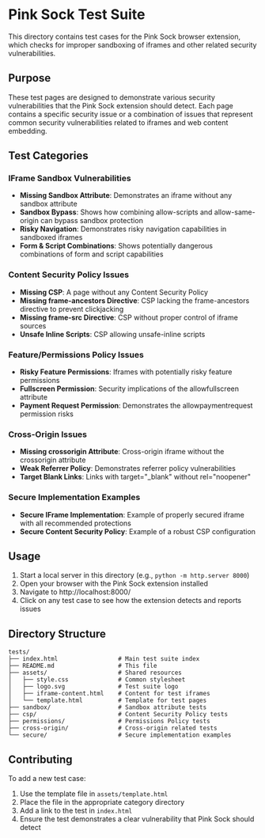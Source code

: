 # Pink Sock Test Suite

This directory contains test cases for the Pink Sock browser extension, which checks for improper sandboxing of iframes and other related security vulnerabilities.

## Purpose

These test pages are designed to demonstrate various security vulnerabilities that the Pink Sock extension should detect. Each page contains a specific security issue or a combination of issues that represent common security vulnerabilities related to iframes and web content embedding.

## Test Categories

### IFrame Sandbox Vulnerabilities
- **Missing Sandbox Attribute**: Demonstrates an iframe without any sandbox attribute
- **Sandbox Bypass**: Shows how combining allow-scripts and allow-same-origin can bypass sandbox protection
- **Risky Navigation**: Demonstrates risky navigation capabilities in sandboxed iframes
- **Form & Script Combinations**: Shows potentially dangerous combinations of form and script capabilities

### Content Security Policy Issues
- **Missing CSP**: A page without any Content Security Policy
- **Missing frame-ancestors Directive**: CSP lacking the frame-ancestors directive to prevent clickjacking
- **Missing frame-src Directive**: CSP without proper control of iframe sources
- **Unsafe Inline Scripts**: CSP allowing unsafe-inline scripts

### Feature/Permissions Policy Issues
- **Risky Feature Permissions**: Iframes with potentially risky feature permissions
- **Fullscreen Permission**: Security implications of the allowfullscreen attribute
- **Payment Request Permission**: Demonstrates the allowpaymentrequest permission risks

### Cross-Origin Issues
- **Missing crossorigin Attribute**: Cross-origin iframe without the crossorigin attribute
- **Weak Referrer Policy**: Demonstrates referrer policy vulnerabilities
- **Target Blank Links**: Links with target="_blank" without rel="noopener"

### Secure Implementation Examples
- **Secure IFrame Implementation**: Example of properly secured iframe with all recommended protections
- **Secure Content Security Policy**: Example of a robust CSP configuration

## Usage

1. Start a local server in this directory (e.g., `python -m http.server 8000`)
2. Open your browser with the Pink Sock extension installed
3. Navigate to http://localhost:8000/
4. Click on any test case to see how the extension detects and reports issues

## Directory Structure

```
tests/
├── index.html                 # Main test suite index
├── README.md                  # This file
├── assets/                    # Shared resources
│   ├── style.css              # Common stylesheet
│   ├── logo.svg               # Test suite logo
│   ├── iframe-content.html    # Content for test iframes
│   └── template.html          # Template for test pages
├── sandbox/                   # Sandbox attribute tests
├── csp/                       # Content Security Policy tests
├── permissions/               # Permissions Policy tests
├── cross-origin/              # Cross-origin related tests
└── secure/                    # Secure implementation examples
```

## Contributing

To add a new test case:

1. Use the template file in `assets/template.html`
2. Place the file in the appropriate category directory
3. Add a link to the test in `index.html`
4. Ensure the test demonstrates a clear vulnerability that Pink Sock should detect
